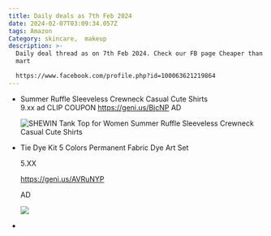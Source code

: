 ```yaml
---
title: Daily deals as 7th Feb 2024
date: 2024-02-07T03:09:34.057Z
tags: Amazon
Category: skincare,  makeup
description: >-
  Daily deal thread as on 7th Feb 2024. Check our FB page Cheaper than your ex
  mart

  https://www.facebook.com/profile.php?id=100063621219864
---
```

* <!--StartFragment-->

  Summer Ruffle Sleeveless Crewneck Casual Cute Shirts\
  9.xx ad CLIP COUPON <https://geni.us/BjcNP> AD

  <!--EndFragment--><!--StartFragment-->

  ![SHEWIN Tank Top for Women Summer Ruffle Sleeveless Crewneck Casual Cute Shirts](https://m.media-amazon.com/images/W/MEDIAX_849526-T2/images/I/71vRlo-BJtL._AC_SY741_.jpg)

  <!--EndFragment-->
* <!--StartFragment-->

  Tie Dye Kit 5 Colors Permanent Fabric Dye Art Set

  5.XX

  <https://geni.us/AVRuNYP>

  AD

  <!--EndFragment--><!--StartFragment-->

  ![](https://m.media-amazon.com/images/W/MEDIAX_849526-T2/images/I/71Vty3ESgnL._AC_SL1500_.jpg)

  <!--EndFragment-->
*